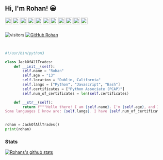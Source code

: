 ## Hi, I'm Rohan! 😀
<a href="https://www.python.org/">
  <img align="left" alt="Python" width="22px" src="https://cdn.jsdelivr.net/npm/simple-icons@3.12.2/icons/python.svg" />
</a>
<a href="https://www.gnu.org/software/bash/">
  <img align="left" alt="Bash" width="22px" src="https://cdn.jsdelivr.net/npm/simple-icons@3.12.2/icons/gnubash.svg" />
</a>
<a href="https://www.javascript.com/">
  <img align="left" alt="Javascript" width="22px" src="https://cdn.jsdelivr.net/npm/simple-icons@3.12.2/icons/javascript.svg" />
</a>
<a href="https://www.jetbrains.com/pycharm/">
  <img align="left" alt="Pycharm" width="22px" src="https://cdn.jsdelivr.net/npm/simple-icons@3.12.2/icons/pycharm.svg" />
</a>
<a href="https://code.visualstudio.com/">
  <img align="left" alt="VSCode" width="22px" src="https://cdn.jsdelivr.net/npm/simple-icons@3.12.2/icons/visualstudiocode.svg" />
</a>
<a href="https://www.microsoft.com/en-us/windows">
  <img align="left" alt="Windows 10" width="22px" src="https://cdn.jsdelivr.net/npm/simple-icons@3.12.2/icons/windows.svg" />
</a>
<a href="https://ubuntu.com/">
  <img align="left" alt="Ubuntu" width="22px" src="https://cdn.jsdelivr.net/npm/simple-icons@3.12.2/icons/ubuntu.svg" />
</a>
<a href="https://flask.palletsprojects.com/en/1.1.x/">
  <img align="left" alt="Flask" width="22px" src="https://cdn.jsdelivr.net/npm/simple-icons@3.12.2/icons/flask.svg" />
</a>
<a href="https://www.heroku.com/">
  <img align="left" alt="Heroku" width="22px" src="https://cdn.jsdelivr.net/npm/simple-icons@3.12.2/icons/heroku.svg" />
</a>
<a href="https://www.digitalocean.com/">
  <img align="left" alt="Digital Ocean" width="22px" src="https://cdn.jsdelivr.net/npm/simple-icons@3.12.2/icons/digitalocean.svg" />
</a>
<a href="https://www.raspberrypi.org/">
  <img align="left" alt="Raspberry Pi" width="22px" src="https://cdn.jsdelivr.net/npm/simple-icons@3.12.2/icons/raspberrypi.svg" />
</a>

<br><br>

![visitors](https://visitor-badge.glitch.me/badge?page_id=unityrohan.visitor-badge)
[![GitHub Rohan](https://img.shields.io/github/followers/UnityRohan?label=follow&style=social)](https://github.com/UnityRohan)

<br>

```python
#!/usr/bin/python3

class JackOfAllTrades:
    def __init__(self):
        self.name = "Rohan"
        self.age = "13"
        self.location = "Dublin, California"
        self.langs = ["Python", "Javascript", "Bash"]
        self.certificates = ["Python Associate (PCAP)"]
        self.num_of_certificates = len(self.certificates)

    def __str__(self):
        return f"""Hello there! I am {self.name}. I'm {self.age}, and I live in {self.location}. 
Some languages I know are: {self.langs}. I have {self.num_of_certificates}: {self.certificates}"""
          

rohan = JackOfAllTrades()
print(rohan)

```

### Stats

[![Rohans's github stats](https://github-readme-stats.vercel.app/api?username=UnityRohan&show_icons=true&bg_color=)](https://github.com/anuraghazra/github-readme-stats)

